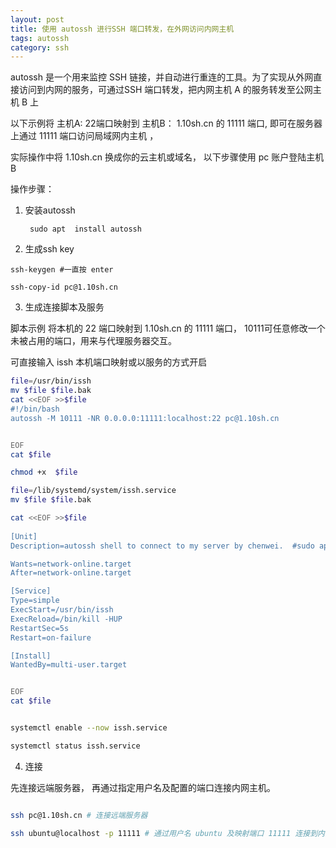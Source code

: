 ```yaml
---
layout: post
title: 使用 autossh 进行SSH 端口转发，在外网访问内网主机
tags: autossh
category: ssh
---
```



autossh 是一个用来监控 SSH 链接，并自动进行重连的工具。为了实现从外网直接访问到内网的服务，可通过SSH 端口转发，把内网主机 A 的服务转发至公网主机 B 上 

以下示例将 主机A: 22端口映射到 主机B： 1.10sh.cn 的 11111 端口, 即可在服务器上通过 11111 端口访问局域网内主机 ， 

实际操作中将 1.10sh.cn 换成你的云主机或域名， 以下步骤使用 pc 账户登陆主机 B

操作步骤： 

1. 安装autossh 

        sudo apt  install autossh


2. 生成ssh key

```
ssh-keygen #一直按 enter

ssh-copy-id pc@1.10sh.cn
```

3. 生成连接脚本及服务

脚本示例 将本机的 22 端口映射到  1.10sh.cn 的 11111 端口， 10111可任意修改一个未被占用的端口，用来与代理服务器交互。

可直接输入 issh 本机端口映射或以服务的方式开启

```bash
file=/usr/bin/issh
mv $file $file.bak
cat <<EOF >>$file
#!/bin/bash
autossh -M 10111 -NR 0.0.0.0:11111:localhost:22 pc@1.10sh.cn


EOF
cat $file

chmod +x  $file

file=/lib/systemd/system/issh.service
mv $file $file.bak

cat <<EOF >>$file
 
[Unit]
Description=autossh shell to connect to my server by chenwei.  #sudo apt  install autossh

Wants=network-online.target
After=network-online.target

[Service]
Type=simple
ExecStart=/usr/bin/issh
ExecReload=/bin/kill -HUP
RestartSec=5s
Restart=on-failure

[Install]
WantedBy=multi-user.target


EOF
cat $file


systemctl enable --now issh.service

systemctl status issh.service

```


4. 连接

先连接远端服务器， 再通过指定用户名及配置的端口连接内网主机。


```bash

ssh pc@1.10sh.cn # 连接远端服务器

ssh ubuntu@localhost -p 11111 # 通过用户名 ubuntu 及映射端口 11111 连接到内网中的主机

```
